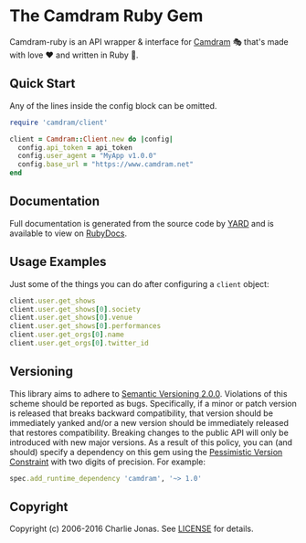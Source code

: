 # The Camdram Ruby Gem

Camdram-ruby is an API wrapper & interface for [Camdram](https://www.camdram.net) 🎭 that's made with love ❤️ and written in Ruby 💎.

## Quick Start
Any of the lines inside the config block can be omitted.
```ruby
require 'camdram/client'

client = Camdram::Client.new do |config|
  config.api_token = api_token
  config.user_agent = "MyApp v1.0.0"
  config.base_url = "https://www.camdram.net"
end
```

## Documentation
Full documentation is generated from the source code by [YARD](https://yardoc.org) and is available to view on
[RubyDocs](https://www.rubydoc.info/github/CHTJonas/camdram-ruby).

## Usage Examples
Just some of the things you can do after configuring a `client` object:
```ruby
client.user.get_shows
client.user.get_shows[0].society
client.user.get_shows[0].venue
client.user.get_shows[0].performances
client.user.get_orgs[0].name
client.user.get_orgs[0].twitter_id
```

## Versioning
This library aims to adhere to [Semantic Versioning 2.0.0](http://semver.org/).
Violations of this scheme should be reported as bugs.
Specifically, if a minor or patch version is released that breaks backward compatibility,
that version should be immediately yanked and/or a new version should be immediately released that restores compatibility.
Breaking changes to the public API will only be introduced with new major versions.
As a result of this policy, you can (and should) specify a dependency on this gem using the
[Pessimistic Version Constraint](http://guides.rubygems.org/patterns/#pessimistic-version-constraint) with two digits of precision.
For example:
```ruby
spec.add_runtime_dependency 'camdram', '~> 1.0'
```

## Copyright
Copyright (c) 2006-2016 Charlie Jonas.
See [LICENSE](LICENSE) for details.
